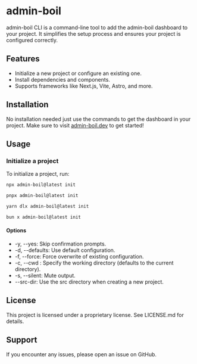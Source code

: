 # admin-boil

admin-boil CLI is a command-line tool to add the admin-boil dashboard to your project. It simplifies the setup process and ensures your project is configured correctly.

## Features

- Initialize a new project or configure an existing one.
- Install dependencies and components.
- Supports frameworks like Next.js, Vite, Astro, and more.

## Installation

No installation needed just use the commands to get the dashboard in your project. Make sure to visit [admin-boil.dev](https://admin-boil.vercel.app/docs/get-started) to get started!

## Usage

### Initialize a project

To initialize a project, run:

```bash
npx admin-boil@latest init
```

```bash
pnpx admin-boil@latest init
```

```bash
yarn dlx admin-boil@latest init
```

```bash
bun x admin-boil@latest init
```

#### Options

- -y, --yes: Skip confirmation prompts.
- -d, --defaults: Use default configuration.
- -f, --force: Force overwrite of existing configuration.
- -c, --cwd <cwd>: Specify the working directory (defaults to the current directory).
- -s, --silent: Mute output.
- --src-dir: Use the src directory when creating a new project.

## License

This project is licensed under a proprietary license. See LICENSE.md for details.

## Support

If you encounter any issues, please open an issue on GitHub.
